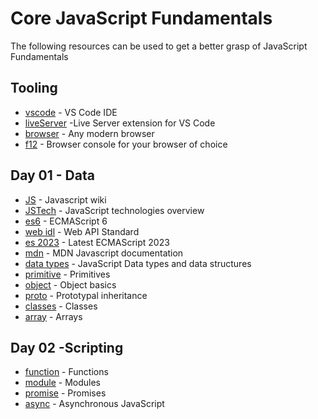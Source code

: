 # Core JavaScript Fundamentals

The following resources can be used to get a better grasp of JavaScript Fundamentals

## Tooling
- [vscode] - VS Code IDE
- [liveServer] -Live Server extension for VS Code
- [browser] - Any modern browser
- [f12] - Browser console for your browser of choice

## Day 01 - Data
- [JS] - Javascript wiki
- [JSTech] - JavaScript technologies overview
- [es6] - ECMAScript 6
- [web idl] - Web API Standard
- [es 2023] - Latest ECMAScript 2023
- [mdn] - MDN Javascript documentation
- [data types] - JavaScript Data types and data structures
- [primitive] - Primitives
- [object] - Object basics
- [proto] - Prototypal inheritance
- [classes] - Classes
- [array] - Arrays
## Day 02 -Scripting
- [function] - Functions
- [module] - Modules
- [promise] - Promises
- [async] - Asynchronous JavaScript

[vscode]:<https://code.visualstudio.com/>
[liveServer]:<https://marketplace.visualstudio.com/items?itemName=ritwickdey.LiveServer>
[f12]:<https://firefox-source-docs.mozilla.org/devtools-user/browser_console/index.html>
[browser]:<https://caniuse.com/ciu/comparison>
[JS]:<https://en.wikipedia.org/wiki/JavaScript>
[JSTech]:<https://developer.mozilla.org/en-US/docs/Web/JavaScript/JavaScript_technologies_overview>
[es6]:<https://262.ecma-international.org/6.0/>
[web idl]:<https://webidl.spec.whatwg.org/>
[es 2023]:<https://tc39.es/ecma262/multipage/#sec-intro>
[mdn]:<https://developer.mozilla.org/en-US/docs/Web/JavaScript>
[data types]:<https://developer.mozilla.org/en-US/docs/Web/JavaScript/Data_structures>
[primitive]:<https://developer.mozilla.org/en-US/docs/Glossary/Primitive>
[object]:<https://developer.mozilla.org/en-US/docs/Learn/JavaScript/Objects/Basics>
[proto]:<https://developer.mozilla.org/en-US/docs/Web/JavaScript/Inheritance_and_the_prototype_chain>
[classes]:<https://developer.mozilla.org/en-US/docs/Web/JavaScript/Reference/Classes>
[array]:<https://developer.mozilla.org/en-US/docs/Web/JavaScript/Reference/Global_Objects/Array>
[function]:<https://developer.mozilla.org/en-US/docs/Web/JavaScript/Guide/Functions>
[module]:<https://developer.mozilla.org/en-US/docs/Web/JavaScript/Guide/Modules>
[promise]:<https://developer.mozilla.org/en-US/docs/Web/JavaScript/Reference/Global_Objects/Promise>
[async]:<https://developer.mozilla.org/en-US/docs/Learn/JavaScript/Asynchronous>